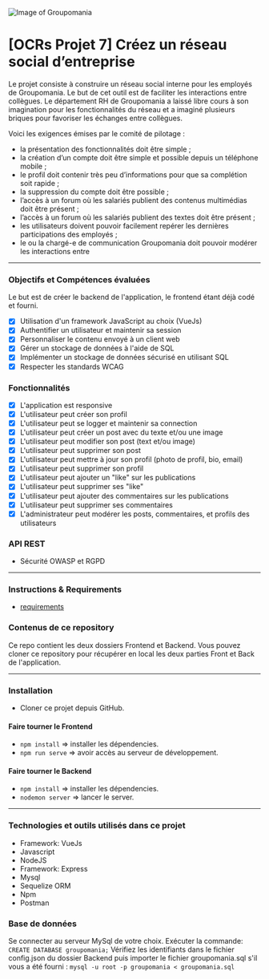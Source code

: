 ![Image of Groupomania](https://user.oc-static.com/upload/2019/09/04/15676009353158_image2.png)

# [OCRs Projet 7] Créez un réseau social d’entreprise

Le projet consiste à construire un réseau social interne pour les employés de Groupomania. Le but de cet outil est de faciliter les interactions entre collègues. Le département RH de Groupomania a laissé libre cours à son imagination pour les fonctionnalités du réseau et a imaginé plusieurs briques pour favoriser les échanges entre collègues.

Voici les exigences émises par le comité de pilotage :

- la présentation des fonctionnalités doit être simple ;
- la création d’un compte doit être simple et possible depuis un téléphone mobile ;
- le profil doit contenir très peu d’informations pour que sa complétion soit rapide ;
- la suppression du compte doit être possible ;
- l’accès à un forum où les salariés publient des contenus multimédias doit être présent ;
- l’accès à un forum où les salariés publient des textes doit être présent ;
- les utilisateurs doivent pouvoir facilement repérer les dernières participations des employés ;
- le ou la chargé-e de communication Groupomania doit pouvoir modérer les interactions entre

---

### Objectifs et Compétences évaluées

Le but est de créer le backend de l'application, le frontend étant déjà codé et fourni.

- [x] Utilisation d'un framework JavaScript au choix (VueJs)
- [x] Authentifier un utilisateur et maintenir sa session
- [x] Personnaliser le contenu envoyé à un client web
- [x] Gérer un stockage de données à l'aide de SQL
- [x] Implémenter un stockage de données sécurisé en utilisant SQL
- [x] Respecter les standards WCAG

### Fonctionnalités

- [x] L'application est responsive
- [x] L'utilisateur peut créer son profil
- [x] L'utilisateur peut se logger et maintenir sa connection
- [x] L'utilisateur peut créer un post avec du texte et/ou une image
- [x] L'utilisateur peut modifier son post (text et/ou image)
- [x] L'utilisateur peut supprimer son post
- [x] L'utilisateur peut mettre à jour son profil (photo de profil, bio, email)
- [x] L'utilisateur peut supprimer son profil
- [x] L'utilisateur peut ajouter un "like" sur les publications
- [x] L'utilisateur peut supprimer ses "like"
- [x] L'utilisateur peut ajouter des commentaires sur les publications
- [x] L'utilisateur peut supprimer ses commentaires
- [x] L'administrateur peut modérer les posts, commentaires, et profils des utilisateurs

### API REST

- Sécurité OWASP et RGPD

---

### Instructions & Requirements

- [requirements](https://s3-eu-west-1.amazonaws.com/course.oc-static.com/projects/DWJ_FR_P7/Groupomania_Specs_FR_DWJ_VF.pdf)

### Contenus de ce repository

Ce repo contient les deux dossiers Frontend et Backend. Vous pouvez cloner ce repository pour récupérer en local les deux parties Front et Back de l'application.

---

### Installation

- Cloner ce projet depuis GitHub.

#### Faire tourner le Frontend

- `npm install` => installer les dépendencies.
- `npm run serve` => avoir accès au serveur de développement.

#### Faire tourner le Backend

- `npm install` => installer les dépendencies.
- `nodemon server` => lancer le server.

---

### Technologies et outils utilisés dans ce projet

- Framework: VueJs
- Javascript
- NodeJS
- Framework: Express
- Mysql
- Sequelize ORM
- Npm
- Postman

### Base de données

Se connecter au serveur MySql de votre choix. Exécuter la commande:
`CREATE DATABASE groupomania;`
Vérifiez les identifiants dans le fichier config.json du dossier Backend puis importer le fichier groupomania.sql s'il vous a été fourni :
`mysql -u root -p groupomania < groupomania.sql`
